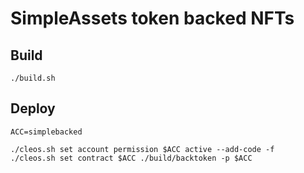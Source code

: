 # SimpleAssets  token backed NFTs

## Build  
  
```
./build.sh  
```

## Deploy  
  
```
ACC=simplebacked  
  
./cleos.sh set account permission $ACC active --add-code -f  
./cleos.sh set contract $ACC ./build/backtoken -p $ACC  
```

